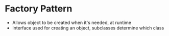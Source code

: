 # Factory Pattern

- Allows object to be created when it's needed, at runtime
- Interface used for creating an object, subclasses determine which class